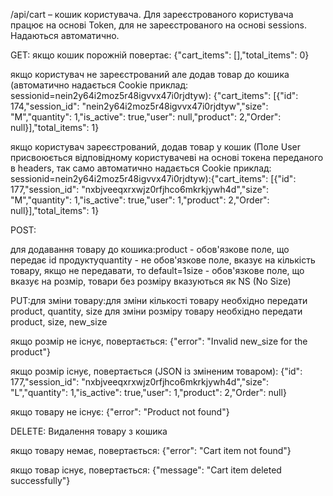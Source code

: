 /api/cart – кошик користувача. Для зареєстрованого користувача працює на основі Token, для не зареєстрованого на основі sessions. Надаються автоматично.

GET:
якщо кошик порожній повертає:
{"cart_items": [],"total_items": 0}

якщо користувач не зареєстрований але додав товар до кошика (автоматично надається Cookie приклад: sessionid=nein2y64i2moz5r48igvvx47i0rjdtyw):
{"cart_items": [{"id": 174,"session_id": "nein2y64i2moz5r48igvvx47i0rjdtyw","size": "M","quantity": 1,"is_active": true,"user": null,"product": 2,"Order": null}],"total_items": 1}

якщо користувач зареєстрований, додав товар у кошик (Поле User присвоюється відповідному користувачеві на основі токена переданого в headers, так само автоматично надається Cookie приклад: sessionid=nein2y64i2moz5r48igvvx47i0rjdtyw):{"cart_items": [{"id": 177,"session_id": "nxbjveeqxrxwjz0rfjhco6mkrkjywh4d","size": "M","quantity": 1,"is_active": true,"user": 1,"product": 2,"Order": null}],"total_items": 1}

POST:

для додавання товару до кошика:product - обов'язкове поле, що передає id продуктуquantity - не обов'язкове поле, вказує на кількість товару, якщо не передавати, то default=1size - обов'язкове поле, що вказує на розмір, товари без розміру вказуються як NS (No Size)


PUT:для зміни товару:для зміни кількості товару необхідно передати product, quantity, size для зміни розміру товару 
необхідно передати product, size, new_size


якщо розмір не існує, повертається:
{"error": "Invalid new_size for the product"}

якщо розмір існує, повертається (JSON із зміненим товаром):
{"id": 177,"session_id": "nxbjveeqxrxwjz0rfjhco6mkrkjywh4d","size": "L","quantity": 1,"is_active": true,"user": 1,"product": 2,"Order": null}

якщо товару не існує:
{"error": "Product not found"}

DELETE:
Видалення товару з кошика


якщо товару немає, повертається:
{"error": "Cart item not found"}

якщо товар існує, повертається:
{"message": "Cart item deleted successfully"}